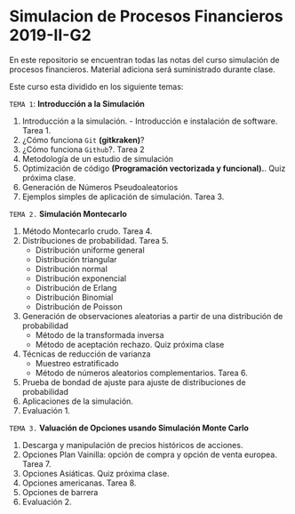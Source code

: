 # Simulacion de Procesos Financieros 2019-II-G2

En este repositorio se encuentran todas las notas del curso simulación de procesos financieros. Material adiciona será suministrado durante clase.

Este curso esta dividido en los siguiente temas:

`TEMA 1`: **Introducción a la Simulación**
   1. Introducción a la simulación.
    - Introducción e instalación de software. Tarea 1.
   2. ¿Cómo funciona `Git` **(gitkraken)**?
   3. ¿Cómo funciona `Github`?. Tarea 2
   4. Metodología de un estudio de simulación
   5. Optimización de código **(Programación vectorizada y funcional).**. Quiz próxima clase.
   6. Generación de Números Pseudoaleatorios
   7. Ejemplos simples de aplicación de simulación. Tarea 3.

`TEMA 2.`  **Simulación Montecarlo**
   1. Método Montecarlo crudo. Tarea 4.
   2. Distribuciones de  probabilidad. Tarea 5. 
      - Distribución uniforme general
      - Distribución triangular
      - Distribución normal
      - Distribución exponencial
      - Distribución de Erlang
      - Distribución Binomial
      - Distribución de Poisson
   3. Generación de observaciones aleatorias a partir de una distribución de probabilidad
      - Método de la transformada inversa
      - Método de aceptación rechazo. Quiz próxima clase
   4. Técnicas de reducción de varianza
      - Muestreo estratificado
      - Método de números aleatorios complementarios. Tarea 6.
   5. Prueba de bondad de ajuste para ajuste de distribuciones de probabilidad
   6. Aplicaciones de la simulación.
   7. Evaluación 1.

`TEMA 3.` **Valuación de Opciones usando Simulación Monte Carlo**
1. Descarga y manipulación de precios históricos de acciones.
2. Opciones Plan Vainilla: opción de compra y opción de venta europea. Tarea 7.
3. Opciones Asiáticas. Quiz próxima clase.
4. Opciones americanas. Tarea 8.
5. Opciones de barrera
6. Evaluación 2.
